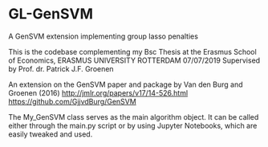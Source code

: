 # GL-GenSVM
A GenSVM extension implementing group lasso penalties

This is the codebase complementing my Bsc Thesis at the Erasmus School of Economics, ERASMUS UNIVERSITY ROTTERDAM 07/07/2019
Supervised by Prof. dr. Patrick J.F. Groenen

An extension on the GenSVM paper and package by Van den Burg and Groenen (2016)
http://jmlr.org/papers/v17/14-526.html
https://github.com/GjjvdBurg/GenSVM


The My_GenSVM class serves as the main algorithm object. It can be called either through the main.py script or by using Jupyter Notebooks, which are easily tweaked and used.
